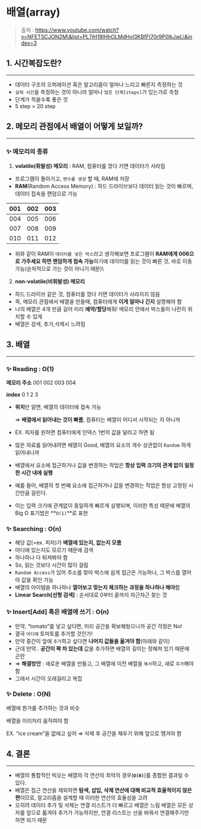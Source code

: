 # 배열(array)

> 출처 : https://www.youtube.com/watch?v=NFETSCJON2M\&list=PL7jH19IHhOLMdHvl3KBfFI70r9P0lkJwL\&index=3

## 1. 시간복잡도란?

***

* 데이터 구조의 오퍼레이션 혹은 알고리즘이 얼마나 느리고 빠른지 측정하는 것
* `실제 시간`을 측정하는 것이 아니라 얼마나 `많은 단계[steps]`가 있는가로 측정
* 단계가 적을수록 좋은 것
* 5 step > 20 step

## 2. 메모리 관점에서 배열이 어떻게 보일까?

***

### **✨** 메모리의 종류

1. **volatile(휘발성) 메모리** : RAM, 컴퓨터를 껐다 키면 데이터가 사라짐

* 프로그램이 돌아가고, `변수를 생성` 할 때, RAM에 저장
* **RAM**(Random Access Memory) : 하드 드라이브보다 데이터 읽는 것이 빠르며, 데이터 접속을 랜덤으로 가능

| 001 | 002 | 003 |
| --- | --- | --- |
| 004 | 005 | 006 |
| 007 | 008 | 009 |
| 010 | 011 | 012 |



* 위와 같이 RAM이 `데이터를 넣은 박스`라고 생각해보면 프로그램이 **RAM에게 006으로 가주세요 하면 랜덤하게 접속 가능**하기에 데이터를 읽는 것이 빠른 것, 바로 이동 가능(순차적으로 가는 것이 아니기 때문)\


2. **non-volatile(비휘발성) 메모리**

* 하드 드라이브 같은 것, 컴퓨터를 껐다 키면 데이터가 사라지지 않음
* 즉, 메모리 관점에서 배열을 만들때, 컴퓨터에게 **이게 얼마나 긴지** 설명해야 함
* 나의 배열은 4개 만큼 길어 미리 **예약/할당**해줘! 메모리 안에서 박스들이 나란히 위치할 수 있게
* 배열은 검색, 추가,삭제시 느려짐

## 3. 배열

***

### **✨** Reading : O(1)

**메모리 주소** 001 002 003 004

**index** 0 1 2 3

*   **위치**만 알면, 배열의 데이터에 접속 가능

    ⇒ **배열에서 읽어내는 것이 빠름**, 컴퓨터는 배열이 어디서 시작되는 지 아니까
* EX. 피자를 원하면 컴퓨터에게 인덱스 1번의 값을 달라고 하면 됨
* 많은 자료를 읽어내려면 배열이 Good, 배열의 요소의 개수 상관없이 `Random` 하게 읽어내니까
* 배열에서 요소에 접근하거나 값을 변경하는 작업은 **항상 입력 크기의 관계 없이 일정한 시간 내에 실행**
* 예를 들어, 배열의 첫 번째 요소에 접근하거나 값을 변경하는 작업은 항상 고정된 시간만큼 걸린다.
* 이는 입력 크기에 관계없이 동일하게 빠르게 실행되며, 이러한 특성 때문에 배열의 Big O 표기법은 \*\*`O(1)`\*\*로 표현

### **✨** Searching : O(n)

* 해당 값(=ex. 피자)가 **배열에 있는지, 없는지 모름**
* 어디에 있는지도 모르기 때문에 검색
* 하나하나 다 뒤져봐야 함
* So, 읽는 것보다 시간이 많이 걸림
* `Random Access`가 있어 주소를 찾아 박스에 쉽게 접근은 가능하나, 그 박스를 열어야 값을 확인 가능
* 배열의 아이템을 하나하나 **열어보고 맞는지 체크하는 과정을 하나하나 해야**함
* **Linear Search\[선형 검색]** : 순서대로 0부터 끝까지 차근차근 찾는 것

### **✨** Insert\[Add] 혹은 배열에 쓰기 : O(n)

* 만약, “tomato”를 넣고 싶다면, 미리 공간을 확보해뒀으니까 공간 걱정은 No!
* 결국 `어디에` 토마토를 추가할 것인가!
* 만약 중간이 앞에 `추가`하고 싶다면 **나머지 값들을 옮겨야 함**(아래와 같이)
* 근데 만약.. **공간이 꽉 차 있는데** 값을 추가하면 배열의 길이는 정해져 있기 때문에 곤란
* ⇒ **해결방안** : 새로운 배열을 만들고, 그 배열에 이전 배열을 `복사`하고, 새로 `추가`해야 함
* 그래서 시간이 오래걸리고 복잡

### **✨** Delete : O(N)

배열에 뭔가를 추가하는 것과 비슷

배열을 이리저리 움직여야 함

EX. “ice cream”을 없애고 싶어 ⇒ 삭제 후 공간을 채우기 위해 앞으로 땡겨야 함

## 4. 결론

***

* 배열의 통합적인 빅오는 배열의 각 연산의 최악의 경우(**`O(N)`**)를 종합한 결과일 수 있다.
* 배열은 접근 연산을 제외하면 **탐색, 삽입, 삭제 연산에 대해 비교적 효율적이지 않은 편**이므로, 알고리즘을 설계할 때 이러한 연산의 효율성을 고려
* 오히려 데이터 추가 및 삭제는 연결 리스트가 더 빠르고 배열은 느림 배열은 모든 상자를 앞으로 옯겨야 추가가 가능하지만, 연결 리스트는 선을 바꿔서 연결해주기만 하면 되기 때문
